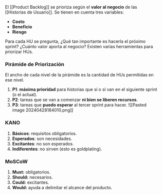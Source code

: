 El [[Product Backlog]] se prioriza según el **valor al negocio** de las [[Historias de Usuario]]. Se tienen en cuenta tres variables:

- **Costo**
- **Beneficio**
- **Riesgo**

Para cada HU se pregunta, ¿Qué tan importante es hacerla el próximo sprint? ¿Cuánto valor aporta al negocio? Existen varias herramientas para priorizar HUs.

### Pirámide de Priorización

El ancho de cada nivel de la pirámide es la cantidad de HUs permitidas en ese nivel.

1. **P1**: **máxima prioridad** para historias que sí o sí van en el siguiente sprint (o el actual).
2. **P2**: tareas que se van a comenzar **ni bien se liberen recursos**.
3. **P3**: tareas que **puedo esperar** al tercer sprint para hacer.
   ![[Pasted image 20240428184010.png]]

### KANO

1. **Básicos**: requisitos obligatorios.
2. **Esperados**: son necesidades.
3. **Excitantes**: no son esperados.
4. **Indiferentes**: no sirven (esto es goldplating).

### MoSCoW

1. **Must:** obligatorios.
2. **Should:** necesarios.
3. **Could:** excitantes.
4. **Would:** ayuda a delimitar el alcance del producto.
